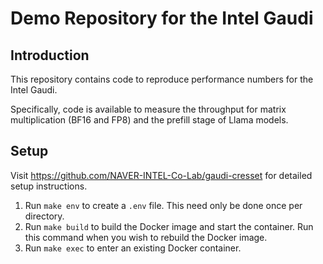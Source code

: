 # Demo Repository for the Intel Gaudi

## Introduction

This repository contains code to reproduce performance numbers for the Intel Gaudi.

Specifically, code is available to measure the throughput for matrix multiplication
(BF16 and FP8) and the prefill stage of Llama models.

## Setup

Visit https://github.com/NAVER-INTEL-Co-Lab/gaudi-cresset for detailed setup instructions.

1. Run `make env` to create a `.env` file. This need only be done once per directory.
2. Run `make build` to build the Docker image and start the container.
Run this command when you wish to rebuild the Docker image.
3. Run `make exec` to enter an existing Docker container.
